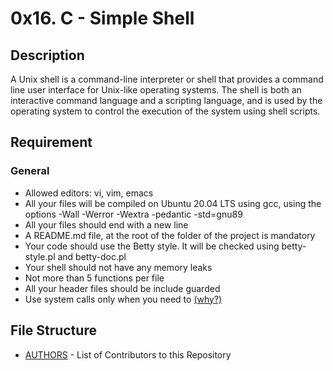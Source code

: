 # 0x16. C - Simple Shell
## Description
A Unix shell is a command-line interpreter or shell that provides a command line user interface for Unix-like operating systems. The shell is both an interactive command language and a scripting language, and is used by the operating system to control the execution of the system using shell scripts.
## Requirement
### General
- Allowed editors: vi, vim, emacs
- All your files will be compiled on Ubuntu 20.04 LTS using gcc, using the options -Wall -Werror -Wextra -pedantic -std=gnu89
- All your files should end with a new line
- A README.md file, at the root of the folder of the project is mandatory
- Your code should use the Betty style. It will be checked using betty-style.pl and betty-doc.pl
- Your shell should not have any memory leaks
- Not more than 5 functions per file
- All your header files should be include guarded
- Use system calls only when you need to [(why?)](https://alx-intranet.hbtn.io/rltoken/EU7B1PTSy14INnZEShpobQ)
## File Structure
- [AUTHORS](https://github.com/jeremy302/simple_shell/blob/main/AUTHORS) - List of Contributors to this Repository
